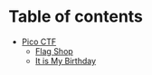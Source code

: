 # Table of contents

* [Pico CTF](README.md)
  * [Flag Shop](pico-ctf/flag-shop-general-skills.md)
  * [It is My Birthday](pico-ctf/it-is-my-birthday.md)
